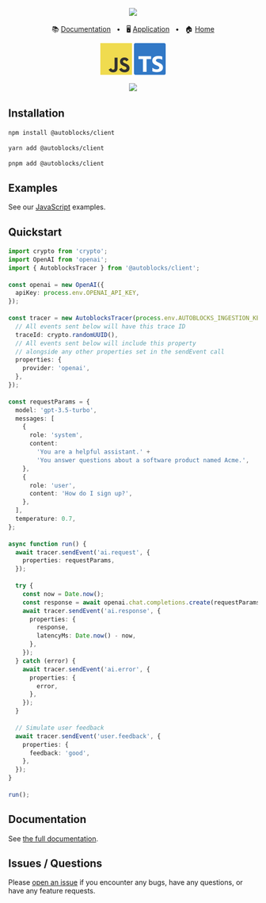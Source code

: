 <p align="center">
  <img src="https://app.autoblocks.ai/images/logo.png" width="300px">
</p>
<p align="center">
  📚
  <a href="https://docs.autoblocks.ai/">Documentation</a>
  &nbsp;
  •
  &nbsp;
  🖥️
  <a href="https://app.autoblocks.ai/">Application</a>
  &nbsp;
  •
  &nbsp;
  🏠
  <a href="https://www.autoblocks.ai/">Home</a>
</p>
<p align="center">
  <img src="assets/js-logo-128.png" width="64px">
  <img src="assets/ts-logo-128.png" width="64px">
</p>
<p align="center">
  <a href="https://github.com/autoblocksai/javascript-sdk/actions/workflows/ci.yml">
    <img src="https://github.com/autoblocksai/javascript-sdk/actions/workflows/ci.yml/badge.svg?branch=main">
  </a>
</p>

## Installation

```bash
npm install @autoblocks/client
```

```bash
yarn add @autoblocks/client
```

```bash
pnpm add @autoblocks/client
```

## Examples

See our [JavaScript](https://github.com/autoblocksai/autoblocks-examples#javascript) examples.

## Quickstart

```ts
import crypto from 'crypto';
import OpenAI from 'openai';
import { AutoblocksTracer } from '@autoblocks/client';

const openai = new OpenAI({
  apiKey: process.env.OPENAI_API_KEY,
});

const tracer = new AutoblocksTracer(process.env.AUTOBLOCKS_INGESTION_KEY, {
  // All events sent below will have this trace ID
  traceId: crypto.randomUUID(),
  // All events sent below will include this property
  // alongside any other properties set in the sendEvent call
  properties: {
    provider: 'openai',
  },
});

const requestParams = {
  model: 'gpt-3.5-turbo',
  messages: [
    {
      role: 'system',
      content:
        'You are a helpful assistant.' +
        'You answer questions about a software product named Acme.',
    },
    {
      role: 'user',
      content: 'How do I sign up?',
    },
  ],
  temperature: 0.7,
};

async function run() {
  await tracer.sendEvent('ai.request', {
    properties: requestParams,
  });

  try {
    const now = Date.now();
    const response = await openai.chat.completions.create(requestParams);
    await tracer.sendEvent('ai.response', {
      properties: {
        response,
        latencyMs: Date.now() - now,
      },
    });
  } catch (error) {
    await tracer.sendEvent('ai.error', {
      properties: {
        error,
      },
    });
  }

  // Simulate user feedback
  await tracer.sendEvent('user.feedback', {
    properties: {
      feedback: 'good',
    },
  });
}

run();
```

## Documentation

See [the full documentation](https://docs.autoblocks.ai/sdks/javascript).

## Issues / Questions

Please [open an issue](https://github.com/autoblocksai/javascript-sdk/issues/new) if you encounter any bugs, have any questions, or have any feature requests.
